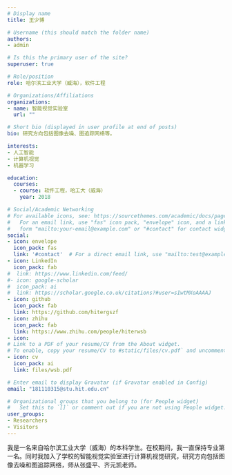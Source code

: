 ```yaml
---
# Display name
title: 王少博

# Username (this should match the folder name)
authors:
- admin

# Is this the primary user of the site?
superuser: true

# Role/position
role: 哈尔滨工业大学（威海），软件工程

# Organizations/Affiliations
organizations:
- name: 智能视觉实验室
  url: ""

# Short bio (displayed in user profile at end of posts)
bio: 研究方向包括图像去噪、图追踪网络等。

interests:
- 人工智能
- 计算机视觉
- 机器学习

education:
  courses:
  - course: 软件工程，哈工大（威海）
    year: 2018

# Social/Academic Networking
# For available icons, see: https://sourcethemes.com/academic/docs/page-builder/#icons
#   For an email link, use "fas" icon pack, "envelope" icon, and a link in the
#   form "mailto:your-email@example.com" or "#contact" for contact widget.
social:
- icon: envelope
  icon_pack: fas
  link: '#contact'  # For a direct email link, use "mailto:test@example.org".
- icon: LinkedIn
  icon_pack: fab
#  link: https://www.linkedin.com/feed/
#- icon: google-scholar
#  icon_pack: ai
#  link: https://scholar.google.co.uk/citations?#user=sIwtMXoAAAAJ
- icon: github
  icon_pack: fab
  link: https://github.com/hitergszf
- icon: zhihu
  icon_pack: fab
  link: https://www.zhihu.com/people/hiterwsb
- icon: 
# Link to a PDF of your resume/CV from the About widget.
# To enable, copy your resume/CV to #static/files/cv.pdf` and uncomment the lines below.
- icon: cv
  icon_pack: ai
  link: files/wsb.pdf

# Enter email to display Gravatar (if Gravatar enabled in Config)
email: "181110315@stu.hit.edu.cn"

# Organizational groups that you belong to (for People widget)
#   Set this to `[]` or comment out if you are not using People widget.
user_groups:
- Researchers
- Visitors
---
```


我是一名来自哈尔滨工业大学（威海）的本科学生。在校期间，我一直保持专业第一名。同时我加入了学校的智能视觉实验室进行计算机视觉研究，研究方向包括图像去噪和图追踪网络，师从张盛平、齐元凯老师。